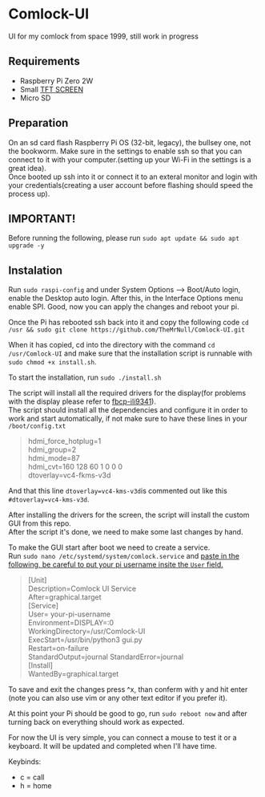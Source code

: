 # Comlock-UI
UI for my comlock from space 1999, still work in progress

## Requirements
- Raspberry Pi Zero 2W
- Small [TFT SCREEN](https://www.amazon.it/-/en/AZDelivery-Display-Compatible-Raspberry-Including/dp/B078J5TS2G/ref=sr_1_7?crid=HC41MH2WFD84&dib=eyJ2IjoiMSJ9.y5XXH9LvkwbqgnAzjvaPxfJafcztFWrMQDXqJj7KCrq4oFssqPPzMOc-hCpdN-kQnZ6ZqnzZLE0eGPpOlAx_8N7kORtoYwAXmbGRINB21lOXHqdt8ibVF8YSRX6cW8tk2aidRZDyFK_bWKRNDhS-VVows4cHHlsLmVzlp1r4h76RXLmvlV2AH-EgiteCa2AwXbFpBujhKcclTulcMh1Omdwc6ApXgFBqEtO1TS9VVe0-JmDl51uwWZCaiC1QG66caGT0xn36q-FF4Bh_vLcmgM_oA0EgPoffAagQl6WbNFM.zznof4WCUuudlayUwq2b-kLUbE1i_EgJIwc45XThFwI&dib_tag=se&keywords=tft%2Bdisplay&qid=1752943426&sprefix=tft%2Bdispla%2Caps%2C123&sr=8-7&th=1)
- Micro SD


## Preparation
On an sd card flash Raspberry Pi OS (32-bit, legacy), the bullsey one, not the bookworm. 
Make sure in the settings to enable ssh so that you can connect to it with your computer.(setting up your Wi-Fi in the settings is a great idea).  
Once booted up ssh into it or connect it to an exteral monitor and login with your credentials(creating a user account before flashing should speed the process up).

## IMPORTANT!
Before running the following, please run `sudo apt update && sudo apt upgrade -y`


## Instalation
Run `sudo raspi-config` and under System Options --> Boot/Auto login, enable the Desktop auto login.
After this, in the  Interface Options menu enable SPI. Good, now you can apply the changes and reboot your pi. 



Once the Pi has rebooted ssh back into it and copy the following code `cd /usr && sudo git clone https://github.com/TheMrNull/Comlock-UI.git`

When it has copied, cd into the directory with the command `cd /usr/Comlock-UI` and make sure that the installation script is runnable with `sudo chmod +x install.sh`.   

To start the installation, run `sudo ./install.sh`

The script will install all the required drivers for the display(for problems with the display please refer to [fbcp-ili9341](https://github.com/juj/fbcp-ili9341.git)).  
The script should install all the dependencies and configure it in order to work and start automatically, if not make sure to have these lines in your `/boot/config.txt`

> hdmi_force_hotplug=1  
hdmi_group=2  
hdmi_mode=87  
hdmi_cvt=160 128 60 1 0 0 0  
dtoverlay=vc4-fkms-v3d
>
And that this line `dtoverlay=vc4-kms-v3d`is commented out like this `#dtoverlay=vc4-kms-v3d`.  

After installing the drivers for the screen, the script will install the custom GUI from this repo.  
After the script it's done, we need to make some last changes by hand.  


To make the GUI start after boot we need to create a service.  
Run `sudo nano /etc/systemd/system/comlock.service` and <ins>paste in the following, be careful to put your pi username insite the `User` field.  </ins>
>[Unit]  
Description=Comlock UI Service  
After=graphical.target  
[Service]  
User= your-pi-username  
Environment=DISPLAY=:0  
WorkingDirectory=/usr/Comlock-UI  
ExecStart=/usr/bin/python3 gui.py  
Restart=on-failure  
StandardOutput=journal
StandardError=journal  
[Install]  
WantedBy=graphical.target
>

To save and exit the changes press ^x, than conferm with y and hit enter (note you can also use vim or any other text editor if you prefer it).  

At this point your Pi should be good to go, run `sudo reboot now` and after turning back on everything should work as expected.

For now  the UI is very simple, you can connect a mouse to test it or a keyboard. It will be updated and completed when I'll have time.  

Keybinds:
- c = call
- h = home

